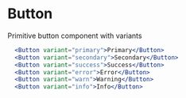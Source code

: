 # Button

Primitive button component with variants

```.jsx
  <Button variant="primary">Primary</Button>
  <Button variant="secondary">Secondary</Button>
  <Button variant="success">Success</Button>
  <Button variant="error">Error</Button>
  <Button variant="warn">Warning</Button>
  <Button variant="info">Info</Button>
```
